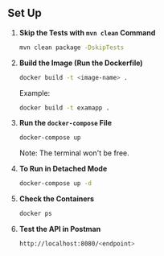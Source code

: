 

## Set Up

1. **Skip the Tests with `mvn clean` Command**
   ```sh
   mvn clean package -DskipTests
   ```

2. **Build the Image (Run the Dockerfile)**
   ```sh
   docker build -t <image-name> .
   ```
   Example:
   ```sh
   docker build -t examapp .
   ```

3. **Run the `docker-compose` File**
   ```sh
   docker-compose up
   ```
   Note: The terminal won't be free.

4. **To Run in Detached Mode**
   ```sh
   docker-compose up -d
   ```

5. **Check the Containers**
   ```sh
   docker ps
   ```

6. **Test the API in Postman**
   ```sh
   http://localhost:8080/<endpoint>
   ```

